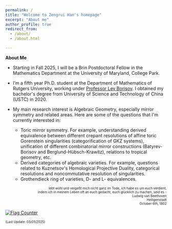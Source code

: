 ```yaml
---
permalink: /
title: "Welcome to Zengrui Han's homepage"
excerpt: "About me"
author_profile: true
redirect_from: 
  - /about/
  - /about.html

---
```



**About Me**

- Starting in Fall 2025, I will be a Brin Postdoctoral Fellow in the Mathematics Department at the University of Maryland, College Park.

- I’m a fifth year Ph.D. student at the Department of Mathematics of Rutgers University, working under <a href="https://sites.math.rutgers.edu/~borisov/">Professor Lev Borisov</a>. I obtained my bachelor's degree from University of Science and Technology of China (USTC) in 2020.

- My main research interest is Algebraic Geometry, especially mirror symmetry and related areas. Here are some of the questions that I'm currently interested in:
  - Toric mirror symmetry. For example, understanding derived equivalence between different crepant resolutions of affine toric Gorenstein singularities (categorification of GKZ systems), unification of different combinatorial mirror constructions (Batyrev-Borisov and Berglund-Hübsch-Krawitz), relations to tropical geometry, etc.
  - Derived categories of algebraic varieties. For example, questions related to Kuznetsov's Homological Projective Duality, categorical resolutions and noncommutative resolution of singularities.
  - Grothendieck ring of varieties, D- and L- equivalences.


<p align="right"><font size=1>lebt wohl und vergeßt mich nicht ganz im Tode, ich habe es um euch verdient,<br /> indem ich in meinem Leben oft an euch gedacht, euch glücklich zu machen, seid es - <br /> Ludwig van Beethoven <br /> Heiligenstadt <br /> October 6th, 1802 </font> </p>

<a href="https://info.flagcounter.com/u8zB"><img src="https://s11.flagcounter.com/count/u8zB/bg_FFFFFF/txt_000000/border_FFFFFF/columns_2/maxflags_6/viewers_0/labels_0/pageviews_1/flags_0/percent_0/" alt="Flag Counter" border="0"></a>

<font size=1>(Last Update: 03/01/2025)</font>
